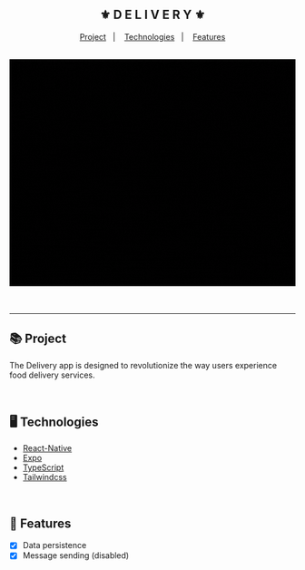 <div align="center">
    <h2>⚜️ D E L I V E R Y ⚜️</h2>
</div>

<p align="center">
    <a href="#-project">Project</a>&nbsp;&nbsp;&nbsp;|&nbsp;&nbsp;&nbsp;
    <a href="#-technologies">Technologies</a>&nbsp;&nbsp;&nbsp;|&nbsp;&nbsp;&nbsp;
    <a href="#-features">Features</a>
</p>

<br/>

<div align="center">
    <img src="./.github/readme.gif" alt="project gif" height="400px"/>
</div>

<br/><hr/>

## 📚 Project

<p>The Delivery app is designed to revolutionize the way users experience food delivery services.</p>

<br/>

## 🖥 Technologies

- [React-Native](https://reactnative.dev)
- [Expo](https://expo.dev)
- [TypeScript](https://www.typescriptlang.org/)
- [Tailwindcss](https://tailwindcss.com/)

<br/>

## 🧾 Features

- [x] Data persistence
- [x] Message sending (disabled)
